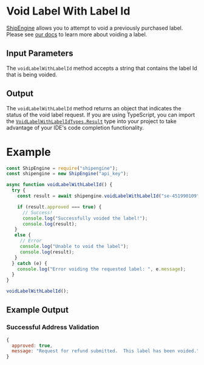 Void Label With Label Id
================================
[ShipEngine](www.shipengine.com) allows you to attempt to void a previously purchased label. Please see [our docs](https://www.shipengine.com/docs/labels/voiding/) to learn more about voiding a label.

Input Parameters
-------------------------------------

The `voidLabelWithLabelId` method accepts a string that contains the label Id that is being voided.

Output
--------------------------------
The `voidLabelWithLabelId` method returns an object that indicates the status of the void label request.
If you are using TypeScript, you can import the [`VoidLabelWithLabelIdTypes.Result`](https://github.com/ShipEngine/shipengine-js/blob/main/src/void-label-with-label-id/types/public.ts)
type into your project to take advantage of your IDE's code completion functionality.

Example
==============================
```javascript
const ShipEngine = require("shipengine");
const shipengine = new ShipEngine("api_key");

async function voidLabelWithLabelId() {
  try {
    const result = await shipengine.voidLabelWithLabelId("se-451990109");

    if (result.approved === true) {
      // Success!
      console.log("Successfully voided the label!");
      console.log(result);
   }
   else {
     // Error
     console.log("Unable to void the label");
     console.log(result);
   }
  } catch (e) {
    console.log("Error voiding the requested label: ", e.message);
  }
}

voidLabelWithLabelId();
```

Example Output
-----------------------------------------------------

### Successful Address Validation
```javascript
{
  approved: true,
  message: "Request for refund submitted.  This label has been voided."
}
```
